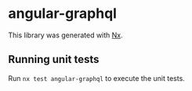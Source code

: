 # angular-graphql

This library was generated with [Nx](https://nx.dev).

## Running unit tests

Run `nx test angular-graphql` to execute the unit tests.
